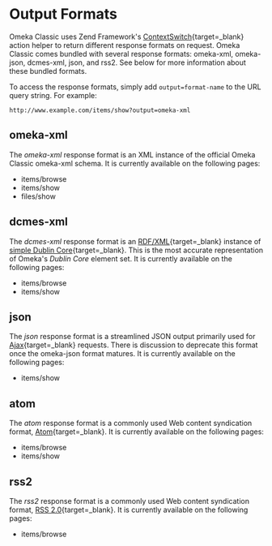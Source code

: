 # Output Formats

Omeka Classic uses Zend Framework's [ContextSwitch](https://framework.zend.com/manual/1.12/en/zend.controller.actionhelpers.html#zend.controller.actionhelpers.contextswitch){target=_blank} action helper to return different response formats on request. Omeka Classic comes bundled with several response formats: omeka-xml, omeka-json, dcmes-xml, json, and rss2. See below for more information about these bundled formats.

To access the response formats, simply add `output=format-name` to the URL query string. For example:

` http://www.example.com/items/show?output=omeka-xml `

## omeka-xml

The *omeka-xml* response format is an XML instance of the official Omeka Classic omeka-xml schema. It is currently available on the following pages:

-   items/browse
-   items/show
-   files/show

## dcmes-xml

The *dcmes-xml* response format is an [RDF/XML](http://www.w3.org/TR/rdf-syntax-grammar/){target=_blank} instance of [simple Dublin Core](https://www.dublincore.org/specifications/dublin-core/dcmes-xml/){target=_blank}. This is the most accurate representation of Omeka's *Dublin Core* element set. It is currently available on the following pages:

-   items/browse
-   items/show

## json

The *json* response format is a streamlined JSON output primarily used for [Ajax](http://en.wikipedia.org/wiki/Ajax_(programming)){target=_blank} requests. There is discussion to deprecate this format once the omeka-json format matures. It is currently available on the following pages:

-   items/show

## atom

The *atom* response format is a commonly used Web content syndication format, [Atom](http://tools.ietf.org/html/rfc4287){target=_blank}. It is currently available on the following pages:

-   items/browse
-   items/show

## rss2

The *rss2* response format is a commonly used Web content syndication format, [RSS 2.0](http://cyber.law.harvard.edu/rss/rss.html){target=_blank}. It is currently available on the following pages:

-   items/browse

